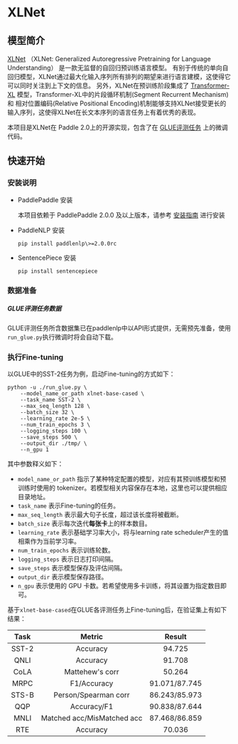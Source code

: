 # XLNet

## 模型简介

[XLNet](https://arxiv.org/abs/1906.08237) （XLNet: Generalized Autoregressive Pretraining for Language Understanding） 是一款无监督的自回归预训练语言模型。 有别于传统的单向自回归模型，XLNet通过最大化输入序列所有排列的期望来进行语言建模，这使得它可以同时关注到上下文的信息。 另外，XLNet在预训练阶段集成了 [Transformer-XL](https://arxiv.org/abs/1901.02860) 模型，Transformer-XL中的片段循环机制(Segment Recurrent Mechanism)和 相对位置编码(Relative Positional Encoding)机制能够支持XLNet接受更长的输入序列，这使得XLNet在长文本序列的语言任务上有着优秀的表现。

本项目是XLNet在 Paddle 2.0上的开源实现，包含了在 [GLUE评测任务](https://gluebenchmark.com/tasks) 上的微调代码。

## 快速开始

### 安装说明

* PaddlePaddle 安装

   本项目依赖于 PaddlePaddle 2.0.0 及以上版本，请参考 [安装指南](http://www.paddlepaddle.org/#quick-start) 进行安装

* PaddleNLP 安装

   ```shell
   pip install paddlenlp\>=2.0.0rc
   ```
  
* SentencePiece 安装
   ```shell
   pip install sentencepiece
   ```

### 数据准备

##### GLUE评测任务数据

GLUE评测任务所含数据集已在paddlenlp中以API形式提供，无需预先准备，使用`run_glue.py`执行微调时将会自动下载。

### 执行Fine-tuning

以GLUE中的SST-2任务为例，启动Fine-tuning的方式如下：

```shell
python -u ./run_glue.py \
    --model_name_or_path xlnet-base-cased \
    --task_name SST-2 \
    --max_seq_length 128 \
    --batch_size 32 \
    --learning_rate 2e-5 \
    --num_train_epochs 3 \
    --logging_steps 100 \
    --save_steps 500 \
    --output_dir ./tmp/ \
    --n_gpu 1
```

其中参数释义如下：
- `model_name_or_path` 指示了某种特定配置的模型，对应有其预训练模型和预训练时使用的 tokenizer。若模型相关内容保存在本地，这里也可以提供相应目录地址。
- `task_name` 表示Fine-tuning的任务。
- `max_seq_length` 表示最大句子长度，超过该长度将被截断。
- `batch_size` 表示每次迭代**每张卡**上的样本数目。
- `learning_rate` 表示基础学习率大小，将与learning rate scheduler产生的值相乘作为当前学习率。
- `num_train_epochs` 表示训练轮数。
- `logging_steps` 表示日志打印间隔。
- `save_steps` 表示模型保存及评估间隔。
- `output_dir` 表示模型保存路径。
- `n_gpu` 表示使用的 GPU 卡数。若希望使用多卡训练，将其设置为指定数目即可。

基于`xlnet-base-cased`在GLUE各评测任务上Fine-tuning后，在验证集上有如下结果：

| Task  | Metric                       | Result             |     
|:-----:|:----------------------------:|:------------------:|
| SST-2 | Accuracy                     |      94.725        |     
| QNLI  | Accuracy                     |      91.708        |         
| CoLA  | Mattehew's corr              |      50.264        |      
| MRPC  | F1/Accuracy                  |   91.071/87.745    |     
| STS-B | Person/Spearman corr         |   86.243/85.973    |      
| QQP   | Accuracy/F1                  |   90.838/87.644    |          
| MNLI  | Matched acc/MisMatched acc   |   87.468/86.859    |         
| RTE   | Accuracy                     |      70.036        |